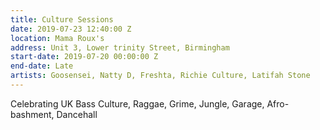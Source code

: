 ```yaml
---
title: Culture Sessions
date: 2019-07-23 12:40:00 Z
location: Mama Roux's
address: Unit 3, Lower trinity Street, Birmingham
start-date: 2019-07-20 00:00:00 Z
end-date: Late
artists: Goosensei, Natty D, Freshta, Richie Culture, Latifah Stone
---
```


Celebrating UK Bass Culture, Raggae, Grime, Jungle, Garage, Afro-bashment, Dancehall